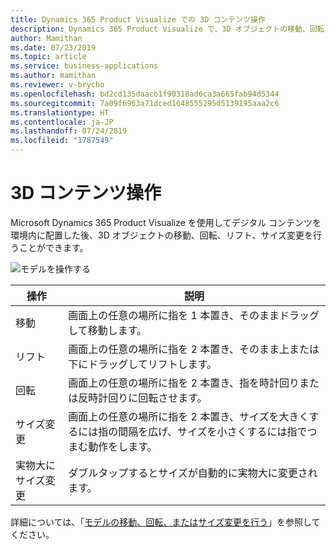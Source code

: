 ```yaml
---
title: Dynamics 365 Product Visualize での 3D コンテンツ操作
description: Dynamics 365 Product Visualize で、3D オブジェクトの移動、回転、リフト、サイズ変更ができます
author: Mamithan
ms.date: 07/23/2019
ms.topic: article
ms.service: business-applications
ms.author: mamithan
ms.reviewer: v-brycho
ms.openlocfilehash: bd2cd135daacb1f90318ad6ca3a665fab94d5344
ms.sourcegitcommit: 7a09f6963a71dced1648555295d5139195aaa2c6
ms.translationtype: HT
ms.contentlocale: ja-JP
ms.lasthandoff: 07/24/2019
ms.locfileid: "1787549"
---
```

# <a name="3d-content-manipulation"></a>3D コンテンツ操作

Microsoft Dynamics 365 Product Visualize を使用してデジタル コンテンツを環境内に配置した後、3D オブジェクトの移動、回転、リフト、サイズ変更を行うことができます。

![モデルを操作する](media/manipulate-model.PNG "モデルを操作する")

|操作|説明|
|--------|-----------------------------------------------------------------------------------------|
|移動    |画面上の任意の場所に指を 1 本置き、そのままドラッグして移動します。|
|リフト    |画面上の任意の場所に指を 2 本置き、そのまま上または下にドラッグしてリフトします。|
|回転  |画面上の任意の場所に指を 2 本置き、指を時計回りまたは反時計回りに回転させます。|
|サイズ変更  |画面上の任意の場所に指を 2 本置き、サイズを大きくするには指の間隔を広げ、サイズを小さくするには指でつまむ動作をします。|
|実物大にサイズ変更| ダブルタップするとサイズが自動的に実物大に変更されます。|

詳細については、「[モデルの移動、回転、またはサイズ変更を行う](https://docs.microsoft.com/dynamics365/mixed-reality/product-visualize/manipulate-models#move-rotate-or-change-the-size-of-your-model)」を参照してください。
